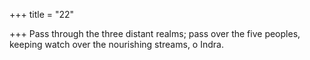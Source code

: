 +++
title = "22"

+++
Pass through the three distant realms; pass over the five peoples, keeping watch over the nourishing streams, o Indra.  